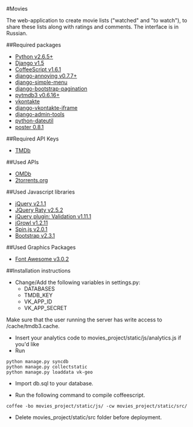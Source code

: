 #Movies

The web-application to create movie lists ("watched" and "to watch"), to share these lists along with ratings and comments. The interface is in Russian.

##Required packages

* [Python v2.6.5+](http://www.python.org)
* [Django v1.5](http://djangoproject.com)
* [CoffeeScript v1.6.1](http://coffeescript.org)
* [django-annoying v0.7.7+](https://github.com/skorokithakis/django-annoying)
* [django-simple-menu](https://github.com/fatbox/django-simple-menu)
* [django-bootstrap-pagination](https://github.com/jmcclell/django-bootstrap-pagination)
* [pytmdb3 v0.6.16+](https://github.com/wagnerrp/pytmdb3)
* [vkontakte](https://bitbucket.org/kmike/vkontakte/src)
* [django-vkontakte-iframe](https://bitbucket.org/kmike/django-vkontakte-iframe/)
* [django-admin-tools](https://bitbucket.org/izi/django-admin-tools)
* [python-dateutil](http://labix.org/python-dateutil)
* [poster 0.8.1](https://pypi.python.org/pypi/poster/)

##Required API Keys
* [TMDb](http://www.themoviedb.org/)

##Used APIs
* [OMDb](http://www.omdbapi.com/)
* [2torrents.org](http://2torrents.org)

##Used Javascript libraries

* [jQuery v2.1.1](http://jquery.com/)
* [JQuery Raty v2.5.2](http://wbotelhos.com/raty/)
* [jQuery plugin: Validation v1.11.1](http://bassistance.de/jquery-plugins/jquery-plugin-validation/)
* [jGrowl v1.2.11](https://github.com/stanlemon/jGrowl)
* [Spin.js v2.0.1](http://fgnass.github.com/spin.js/)
* [Bootstrap v2.3.1](http://twitter.github.com/bootstrap/)

##Used Graphics Packages
* [Font Awesome v3.0.2](http://fortawesome.github.com/Font-Awesome/)

##Installation instructions

* Change/Add the following variables in settings.py:
    * DATABASES
    * TMDB_KEY
    * VK_APP_ID
    * VK_APP_SECRET

Make sure that the user running the server has write access to /cache/tmdb3.cache.

* Insert your analytics code to movies_project/static/js/analytics.js if you'd like
* Run
```
python manage.py syncdb
python manage.py collectstatic
python manage.py loaddata vk-geo
```

* Import db.sql to your database.

* Run the following command to compile coffeescript.
```
coffee -bo movies_project/static/js/ -cw movies_project/static/src/
```

* Delete movies_project/static/src folder before deployment.